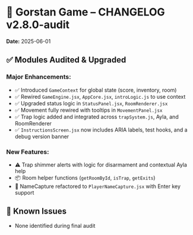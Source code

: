 # 🧾 Gorstan Game – CHANGELOG v2.8.0-audit
**Date:** 2025-06-01

## ✅ Modules Audited & Upgraded

### Major Enhancements:
- ✅ Introduced `GameContext` for global state (score, inventory, room)
- ✅ Rewired `GameEngine.jsx`, `AppCore.jsx`, `introLogic.js` to use context
- ✅ Upgraded status logic in `StatusPanel.jsx`, `RoomRenderer.jsx`
- ✅ Movement fully rewired with tooltips in `MovementPanel.jsx`
- ✅ Trap logic added and integrated across `trapSystem.js`, Ayla, and RoomRenderer
- ✅ `InstructionsScreen.jsx` now includes ARIA labels, test hooks, and a debug version banner

### New Features:
- ⚠ Trap shimmer alerts with logic for disarmament and contextual Ayla help
- 📦 Room helper functions (`getRoomById`, `isTrap`, `getExits`)
- 🧠 NameCapture refactored to `PlayerNameCapture.jsx` with Enter key support

## 🧪 Known Issues
- None identified during final audit

